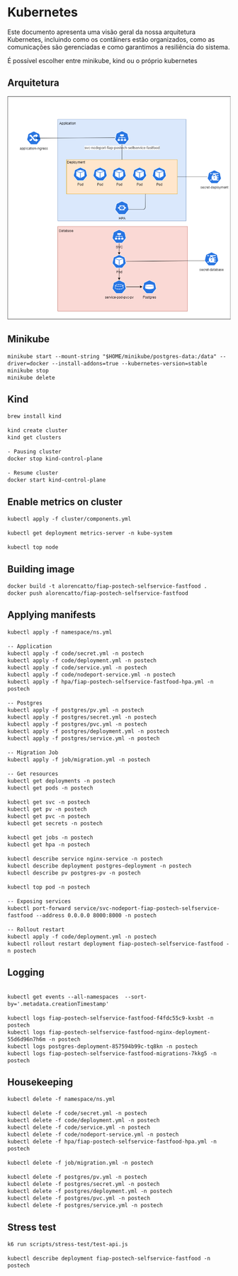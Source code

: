 # Kubernetes
Este documento apresenta uma visão geral da nossa arquitetura Kubernetes, incluindo como os contâiners estão organizados, como as comunicações são gerenciadas e como garantimos a resiliência do sistema.

É possível escolher entre minikube, kind ou o próprio kubernetes

## Arquitetura
![alt text](k8s-archtechture.png)

## Minikube
```shell
minikube start --mount-string "$HOME/minikube/postgres-data:/data" --driver=docker --install-addons=true --kubernetes-version=stable
minikube stop
minikube delete
```
## Kind
```shell
brew install kind

kind create cluster
kind get clusters

- Pausing cluster
docker stop kind-control-plane

- Resume cluster 
docker start kind-control-plane
```

## Enable metrics on cluster
```shell
kubectl apply -f cluster/components.yml

kubectl get deployment metrics-server -n kube-system

kubectl top node
```

## Building image
```shell
docker build -t alorencatto/fiap-postech-selfservice-fastfood .
docker push alorencatto/fiap-postech-selfservice-fastfood
```

## Applying manifests
```shell
kubectl apply -f namespace/ns.yml

-- Application
kubectl apply -f code/secret.yml -n postech
kubectl apply -f code/deployment.yml -n postech
kubectl apply -f code/service.yml -n postech
kubectl apply -f code/nodeport-service.yml -n postech
kubectl apply -f hpa/fiap-postech-selfservice-fastfood-hpa.yml -n postech

-- Postgres
kubectl apply -f postgres/pv.yml -n postech
kubectl apply -f postgres/secret.yml -n postech
kubectl apply -f postgres/pvc.yml -n postech
kubectl apply -f postgres/deployment.yml -n postech
kubectl apply -f postgres/service.yml -n postech

-- Migration Job
kubectl apply -f job/migration.yml -n postech

-- Get resources
kubectl get deployments -n postech
kubectl get pods -n postech

kubectl get svc -n postech
kubectl get pv -n postech
kubectl get pvc -n postech
kubectl get secrets -n postech

kubectl get jobs -n postech
kubectl get hpa -n postech

kubectl describe service nginx-service -n postech
kubectl describe deployment postgres-deployment -n postech
kubectl describe pv postgres-pv -n postech

kubectl top pod -n postech

-- Exposing services
kubectl port-forward service/svc-nodeport-fiap-postech-selfservice-fastfood --address 0.0.0.0 8000:8000 -n postech

-- Rollout restart
kubectl apply -f code/deployment.yml -n postech
kubectl rollout restart deployment fiap-postech-selfservice-fastfood -n postech
```

## Logging
```shell

kubectl get events --all-namespaces  --sort-by='.metadata.creationTimestamp'

kubectl logs fiap-postech-selfservice-fastfood-f4fdc55c9-kxsbt -n postech
kubectl logs fiap-postech-selfservice-fastfood-nginx-deployment-55d6d96n7h6m -n postech
kubectl logs postgres-deployment-857594b99c-tq8kn -n postech
kubectl logs fiap-postech-selfservice-fastfood-migrations-7kkg5 -n postech
```

## Housekeeping
```shell
kubectl delete -f namespace/ns.yml

kubectl delete -f code/secret.yml -n postech
kubectl delete -f code/deployment.yml -n postech
kubectl delete -f code/service.yml -n postech
kubectl delete -f code/nodeport-service.yml -n postech
kubectl delete -f hpa/fiap-postech-selfservice-fastfood-hpa.yml -n postech

kubectl delete -f job/migration.yml -n postech

kubectl delete -f postgres/pv.yml -n postech
kubectl delete -f postgres/secret.yml -n postech
kubectl delete -f postgres/deployment.yml -n postech
kubectl delete -f postgres/pvc.yml -n postech
kubectl delete -f postgres/service.yml -n postech
```

## Stress test
```shell
k6 run scripts/stress-test/test-api.js

kubectl describe deployment fiap-postech-selfservice-fastfood -n postech
```